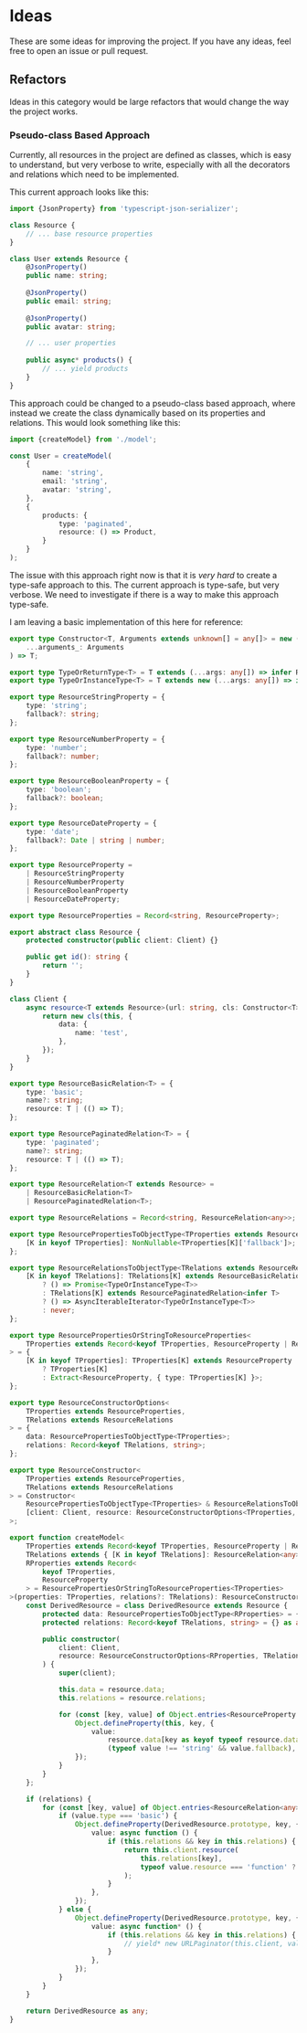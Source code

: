 # Ideas

These are some ideas for improving the project. If you have any ideas, feel free to open an issue or pull request.

## Refactors

Ideas in this category would be large refactors that would change the way the project works.

### Pseudo-class Based Approach

Currently, all resources in the project are defined as classes, which is easy to understand, but very verbose to write,
especially with all the decorators and relations which need to be implemented.

This current approach looks like this:

```typescript
import {JsonProperty} from 'typescript-json-serializer';

class Resource {
    // ... base resource properties
}

class User extends Resource {
    @JsonProperty()
    public name: string;
    
    @JsonProperty()
    public email: string;
    
    @JsonProperty()
    public avatar: string;

    // ... user properties
    
    public async* products() {
        // ... yield products
    }
}
```

This approach could be changed to a pseudo-class based approach, where instead we create the class dynamically based
on its properties and relations. This would look something like this:

```typescript
import {createModel} from './model';

const User = createModel(
    {
        name: 'string',
        email: 'string',
        avatar: 'string',
    }, 
    {
        products: {
            type: 'paginated',
            resource: () => Product,
        }
    }
);
```

The issue with this approach right now is that it is *very hard* to create a type-safe approach to this. The current
approach is type-safe, but very verbose. We need to investigate if there is a way to make this approach type-safe.

I am leaving a basic implementation of this here for reference:

```typescript
export type Constructor<T, Arguments extends unknown[] = any[]> = new (
	...arguments_: Arguments
) => T;

export type TypeOrReturnType<T> = T extends (...args: any[]) => infer R ? R : T;
export type TypeOrInstanceType<T> = T extends new (...args: any[]) => infer R ? R : T;

export type ResourceStringProperty = {
	type: 'string';
	fallback?: string;
};

export type ResourceNumberProperty = {
	type: 'number';
	fallback?: number;
};

export type ResourceBooleanProperty = {
	type: 'boolean';
	fallback?: boolean;
};

export type ResourceDateProperty = {
	type: 'date';
	fallback?: Date | string | number;
};

export type ResourceProperty =
	| ResourceStringProperty
	| ResourceNumberProperty
	| ResourceBooleanProperty
	| ResourceDateProperty;

export type ResourceProperties = Record<string, ResourceProperty>;

export abstract class Resource {
	protected constructor(public client: Client) {}

	public get id(): string {
		return '';
	}
}

class Client {
	async resource<T extends Resource>(url: string, cls: Constructor<T>): Promise<T> {
		return new cls(this, {
			data: {
				name: 'test',
			},
		});
	}
}

export type ResourceBasicRelation<T> = {
	type: 'basic';
	name?: string;
	resource: T | (() => T);
};

export type ResourcePaginatedRelation<T> = {
	type: 'paginated';
	name?: string;
	resource: T | (() => T);
};

export type ResourceRelation<T extends Resource> =
	| ResourceBasicRelation<T>
	| ResourcePaginatedRelation<T>;

export type ResourceRelations = Record<string, ResourceRelation<any>>;

export type ResourcePropertiesToObjectType<TProperties extends ResourceProperties> = {
	[K in keyof TProperties]: NonNullable<TProperties[K]['fallback']>;
};

export type ResourceRelationsToObjectType<TRelations extends ResourceRelations> = {
	[K in keyof TRelations]: TRelations[K] extends ResourceBasicRelation<infer T>
		? () => Promise<TypeOrInstanceType<T>>
		: TRelations[K] extends ResourcePaginatedRelation<infer T>
		? () => AsyncIterableIterator<TypeOrInstanceType<T>>
		: never;
};

export type ResourcePropertiesOrStringToResourceProperties<
	TProperties extends Record<keyof TProperties, ResourceProperty | ResourceProperty['type']>
> = {
	[K in keyof TProperties]: TProperties[K] extends ResourceProperty
		? TProperties[K]
		: Extract<ResourceProperty, { type: TProperties[K] }>;
};

export type ResourceConstructorOptions<
	TProperties extends ResourceProperties,
	TRelations extends ResourceRelations
> = {
	data: ResourcePropertiesToObjectType<TProperties>;
	relations: Record<keyof TRelations, string>;
};

export type ResourceConstructor<
	TProperties extends ResourceProperties,
	TRelations extends ResourceRelations
> = Constructor<
	ResourcePropertiesToObjectType<TProperties> & ResourceRelationsToObjectType<TRelations>,
	[client: Client, resource: ResourceConstructorOptions<TProperties, TRelations>]
>;

export function createModel<
	TProperties extends Record<keyof TProperties, ResourceProperty | ResourceProperty['type']>,
	TRelations extends { [K in keyof TRelations]: ResourceRelation<any> },
	RProperties extends Record<
		keyof TProperties,
		ResourceProperty
	> = ResourcePropertiesOrStringToResourceProperties<TProperties>
>(properties: TProperties, relations?: TRelations): ResourceConstructor<RProperties, TRelations> {
	const DerivedResource = class DerivedResource extends Resource {
		protected data: ResourcePropertiesToObjectType<RProperties> = {} as any;
		protected relations: Record<keyof TRelations, string> = {} as any;

		public constructor(
			client: Client,
			resource: ResourceConstructorOptions<RProperties, TRelations>
		) {
			super(client);

			this.data = resource.data;
			this.relations = resource.relations;

			for (const [key, value] of Object.entries<ResourceProperty | string>(properties)) {
				Object.defineProperty(this, key, {
					value:
						resource.data[key as keyof typeof resource.data] ??
						(typeof value !== 'string' && value.fallback),
				});
			}
		}
	};

	if (relations) {
		for (const [key, value] of Object.entries<ResourceRelation<any>>(relations)) {
			if (value.type === 'basic') {
				Object.defineProperty(DerivedResource.prototype, key, {
					value: async function () {
						if (this.relations && key in this.relations) {
							return this.client.resource(
								this.relations[key],
								typeof value.resource === 'function' ? value.resource() : value.resource
							);
						}
					},
				});
			} else {
				Object.defineProperty(DerivedResource.prototype, key, {
					value: async function* () {
						if (this.relations && key in this.relations) {
							// yield* new URLPaginator(this.client, value.resource, this.relations[key]);
						}
					},
				});
			}
		}
	}

	return DerivedResource as any;
}
```
